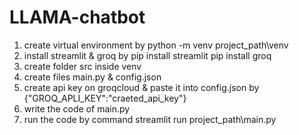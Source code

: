 # LLAMA-chatbot
1. create virtual environment by
   python -m venv project_path\venv
2. install streamlit & groq by
   pip install streamlit
   pip install groq
3. create folder src inside venv
4. create files main.py & config.json
5. create api key on groqcloud & paste it into config.json by
   {"GROQ_APLI_KEY":"craeted_api_key"}
6. write the code of main.py
7. run the code by command
   streamlit run project_path\main.py
    
